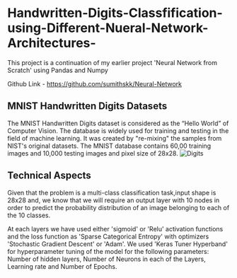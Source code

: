 # Handwritten-Digits-Classfification-using-Different-Nueral-Network-Architectures-
 This project is a continuation of my earlier project 'Neural Network from Scratch' using Pandas and Numpy
 
 Github Link - https://github.com/sumithskk/Neural-Network

## MNIST Handwritten Digits Datasets
The MNIST Handwritten Digits dataset is considered as the “Hello World” of Computer Vision. 
The database is widely used for training and testing in the field of machine learning.
It was created by "re-mixing" the samples from NIST's original datasets.
The MNIST database contains 60,00 training images and 10,000 testing images and pixel size of 28x28.
![Digits](https://user-images.githubusercontent.com/42634704/127670780-8cf28ce3-8b6b-4e6d-a2f0-59ca8588c458.png)


##  Technical Aspects
Given that the problem is a multi-class classification task,input shape is 28x28 and, we know that we will require an output layer with 10 nodes in order to predict the probability distribution of an image belonging to each of the 10 classes. 

At each layers we have used either 'sigmoid' or 'Relu' activation functions and the loss function as 'Sparse Categorical Entropy' with optimizers 'Stochastic Gradient Descent' or 'Adam'. We used 'Keras Tuner Hyperband' for hyperparameter tuning of the model for the following parameters: Number of hidden layers, Number of Neurons in each of the Layers, Learning rate and Number of Epochs.
